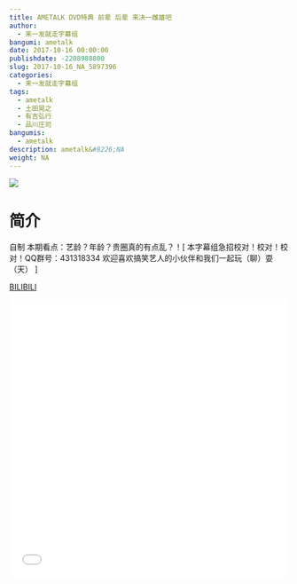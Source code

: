 ```yaml
---
title: AMETALK DVD特典 前辈 后辈 来决一雌雄吧
author: 
  - 来一发就走字幕组
bangumi: ametalk
date: 2017-10-16 00:00:00
publishdate: -2208988800
slug: 2017-10-16_NA_5897396
categories: 
  - 来一发就走字幕组
tags: 
  - ametalk
  - 土田晃之
  - 有吉弘行
  - 品川庄司
bangumis: 
  - ametalk
description: ametalk&#8226;NA
weight: NA
---
```


![](https://i.imgur.com/ztuxjwy.jpg)

# 简介  
自制 本期看点：艺龄？年龄？贵圈真的有点乱？！[ 本字幕组急招校对！校对！校对！QQ群号：431318334 欢迎喜欢搞笑艺人的小伙伴和我们一起玩（聊）耍（天） ]

  [BILIBILI](https://www.bilibili.com/video/av5897396/)


<div class="vcontainer">  <iframe class='video' src="//www.bilibili.com/blackboard/player.html?aid=5897396" width="100%" height="500" frameborder="0" allowfullscreen="allowfullscreen"></iframe></div>
